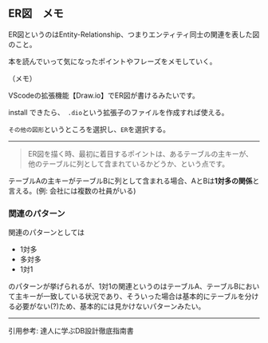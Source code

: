 ## ER図　メモ

ER図というのはEntity-Relationship、つまりエンティティ同士の関連を表した図のこと。

本を読んでいって気になったポイントやフレーズをメモしていく。

（メモ）

VScodeの拡張機能【Draw.io】でER図が書けるみたいです。

install できたら、　`.dio`という拡張子のファイルを作成すれば使える。

`その他の図形`というところを選択し、`ER`を選択する。

---

> ER図を描く時、最初に着目するポイントは、あるテーブルの主キーが、他のテーブルに列として含まれているかどうか、という点です。

テーブルAの主キーがテーブルBに列として含まれる場合、AとBは**1対多の関係**と言える。(例: 会社には複数の社員がいる)

### 関連のパターン

関連のパターンとしては

- 1対多
- 多対多
- 1対1

のパターンが挙げられるが、1対1の関連というのはテーブルA、テーブルBにおいて主キーが一致している状況であり、そういった場合は基本的にテーブルを分ける必要がない(?)ため、基本的には見かけないパターンみたい。




---

引用参考: 達人に学ぶDB設計徹底指南書
